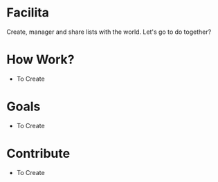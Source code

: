# Facilita
Create, manager and share lists with the world. Let's go to do together?

# How Work?
- To Create

# Goals
- To Create

# Contribute
- To Create
